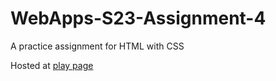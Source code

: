 # WebApps-S23-Assignment-4
A practice assignment for HTML with CSS



Hosted at <a href="https://44-563-web-apps-s23.github.io/44563-webapps-s23-assignment4-Saikiran174/">play page</a>

